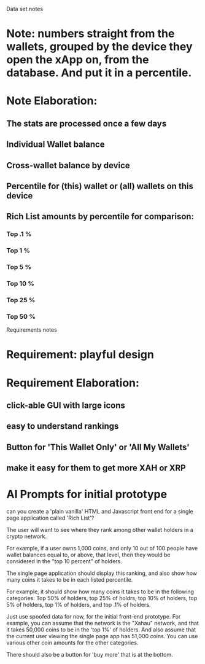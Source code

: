 
Data set notes
# Note: numbers straight from the wallets, grouped by the device they open the xApp on, from the database. And put it in a percentile.
# Note Elaboration: 
## The stats are processed once a few days
## Individual Wallet balance
## Cross-wallet balance by device
## Percentile for (this) wallet or (all) wallets on this device
## Rich List amounts by percentile for comparison:
### Top .1 % 
### Top 1 % 
### Top 5 % 
### Top 10 % 
### Top 25 % 
### Top 50 % 

Requirements notes
# Requirement: playful design 
# Requirement Elaboration: 
## click-able GUI with large icons 
## easy to understand rankings
## Button for 'This Wallet Only' or 'All My Wallets' 
## make it easy for them to get more XAH or XRP 


# AI Prompts for initial prototype
can you create a 'plain vanilla' HTML and Javascript front end for a single page application called 'Rich List'?

The user will want to see where they rank among other wallet holders in a crypto network.  

For example, if a user owns 1,000 coins, and only 10 out of 100 people have wallet balances equal to, or above, that level, then they would be considered in the "top 10 percent" of holders.  

The single page application should display this ranking, and also show how many coins it takes to be in each listed percentile.  

For example, it should show how many coins it takes to be in the following categories: Top 50% of holders, top 25% of holdrs, top 10% of holders, top 5% of holders, top 1% of holders, and top .1% of holders.  

Just use spoofed data for now, for the initial front-end prototype.  For example, you can assume that the network is the "Xahau" network, and that it takes 50,000 coins to be in the 'top 1%' of holders.  And also assume that the current user viewing the single page app has 51,000 coins.  You can use various other coin amounts for the other categories.  

There should also be a button for 'buy more' that is at the bottom.  







